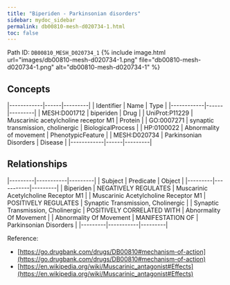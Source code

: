 ```yaml
---
title: "Biperiden - Parkinsonian disorders"
sidebar: mydoc_sidebar
permalink: db00810-mesh-d020734-1.html
toc: false 
---
```



Path ID: `DB00810_MESH_D020734_1`
{% include image.html url="images/db00810-mesh-d020734-1.png" file="db00810-mesh-d020734-1.png" alt="db00810-mesh-d020734-1" %}

## Concepts

|------------|------|---------|
| Identifier | Name | Type    |
|------------|------|---------|
| MESH:D001712 | biperiden | Drug |
| UniProt:P11229 | Muscarinic acetylcholine receptor M1 | Protein |
| GO:0007271 | synaptic transmission, cholinergic | BiologicalProcess |
| HP:0100022 | Abnormality of movement | PhenotypicFeature |
| MESH:D020734 | Parkinsonian Disorders | Disease |
|------------|------|---------|

## Relationships

|---------|-----------|---------|
| Subject | Predicate | Object  |
|---------|-----------|---------|
| Biperiden | NEGATIVELY REGULATES | Muscarinic Acetylcholine Receptor M1 |
| Muscarinic Acetylcholine Receptor M1 | POSITIVELY REGULATES | Synaptic Transmission, Cholinergic |
| Synaptic Transmission, Cholinergic | POSITIVELY CORRELATED WITH | Abnormality Of Movement |
| Abnormality Of Movement | MANIFESTATION OF | Parkinsonian Disorders |
|---------|-----------|---------|

Reference: 
  - [https://go.drugbank.com/drugs/DB00810#mechanism-of-action](https://go.drugbank.com/drugs/DB00810#mechanism-of-action)
  - [https://en.wikipedia.org/wiki/Muscarinic_antagonist#Effects](https://en.wikipedia.org/wiki/Muscarinic_antagonist#Effects)
